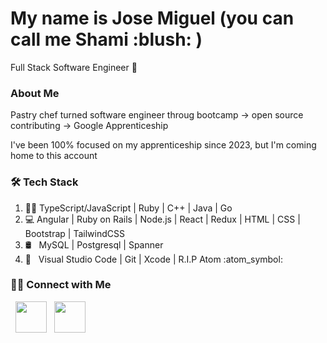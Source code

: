 <h1> My name is Jose Miguel (you can call me Shami :blush: ) </h1>
<p> Full Stack Software Engineer 👋 </p>
<h3> About Me </h3>
<p> Pastry chef turned software engineer throug bootcamp -> open source contributing -> Google Apprenticeship </p>
<p> I've been 100% focused on my apprenticeship since 2023, but I'm coming home to this account </p>

<h3>🛠 Tech Stack</h3>
<ol>
<li> 🧑‍💻 TypeScript/JavaScript | Ruby | C++ | Java | Go </li>
<li> 💻  Angular | Ruby on Rails | Node.js | React | Redux | HTML | CSS | Bootstrap | TailwindCSS </li>
<li> 🛢 &nbsp; MySQL | Postgresql | Spanner </li>
<li> 🔧 &nbsp; Visual Studio Code  | Git | Xcode | R.I.P Atom :atom_symbol:	</li>
</ol>

<h3> 🤝🏻 Connect with Me </h3>

<p align="left">
&nbsp; <a href="https://www.linkedin.com/in/shami-tomita-rodriguez/" target="_blank" rel="noopener noreferrer"><img src="https://img.icons8.com/plasticine/100/000000/linkedin.png" width="50" /></a>
&nbsp; <a href="mailto:shamitomita@gmail.com" target="_blank" rel="noopener noreferrer"><img src="https://img.icons8.com/plasticine/100/000000/gmail.png"  width="50" /></a>
</p>

